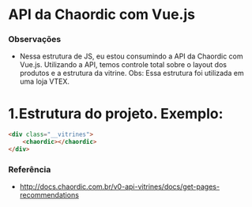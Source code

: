 # API da Chaordic com Vue.js

### Observações ###

* Nessa estrutura de JS, eu estou consumindo a API da Chaordic com Vue.js. Utilizando a API, temos controle total sobre o layout dos produtos e a estrutura da vitrine. Obs: Essa estrutura foi utilizada em uma loja VTEX.

# 1.Estrutura do projeto. Exemplo:

```html
<div class="__vitrines">
	<chaordic></chaordic>
</div>
```

### Referência ###

* http://docs.chaordic.com.br/v0-api-vitrines/docs/get-pages-recommendations